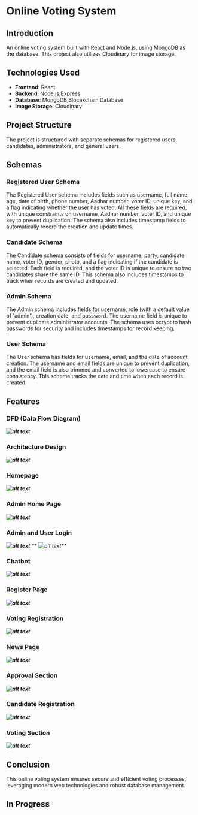 # Online Voting System

## Introduction
An online voting system built with React and Node.js, using MongoDB as the database. This project also utilizes Cloudinary for image storage.

## Technologies Used
- **Frontend**: React
- **Backend**: Node.js,Express
- **Database**: MongoDB,Blocakchain Database 
- **Image Storage**: Cloudinary

## Project Structure
The project is structured with separate schemas for registered users, candidates, administrators, and general users.

## Schemas

### Registered User Schema
The Registered User schema includes fields such as username, full name, age, date of birth, phone number, Aadhar number, voter ID, unique key, and a flag indicating whether the user has voted. All these fields are required, with unique constraints on username, Aadhar number, voter ID, and unique key to prevent duplication. The schema also includes timestamp fields to automatically record the creation and update times.

### Candidate Schema
The Candidate schema consists of fields for username, party, candidate name, voter ID, gender, photo, and a flag indicating if the candidate is selected. Each field is required, and the voter ID is unique to ensure no two candidates share the same ID. This schema also includes timestamps to track when records are created and updated.

### Admin Schema
The Admin schema includes fields for username, role (with a default value of 'admin'), creation date, and password. The username field is unique to prevent duplicate administrator accounts. The schema uses bcrypt to hash passwords for security and includes timestamps for record keeping.

### User Schema
The User schema has fields for username, email, and the date of account creation. The username and email fields are unique to prevent duplication, and the email field is also trimmed and converted to lowercase to ensure consistency. This schema tracks the date and time when each record is created.

## Features

### DFD (Data Flow Diagram)
_**![alt text](<DFD solid.png>)**_

### Architecture Design
_**![alt text](<Architecture solid.png>)**_

### Homepage
_**![alt text](HomePage1.png)**_

### Admin Home Page
_**![alt text](<Admin HomePage.png>)**_

### Admin and User Login
_**![alt text](<Admin Login.png>)**_
_** ![alt text](Login.png)**_

### Chatbot
_**![alt text](Chat.png)**_

### Register Page
_**![alt text](Register-1.png)**_

### Voting Registration
_**![alt text](votingRegistration.png)**_

### News Page
_**![alt text](News.png)**_

### Approval Section
_**![alt text](<Pendig Approval.png>)**_

### Candidate Registration
_**![alt text](CandidateRegistration.png)**_

### Voting Section
_**![alt text](votingPage.png)**_



## Conclusion
This online voting system ensures secure and efficient voting processes, leveraging modern web technologies and robust database management.

## In Progress
